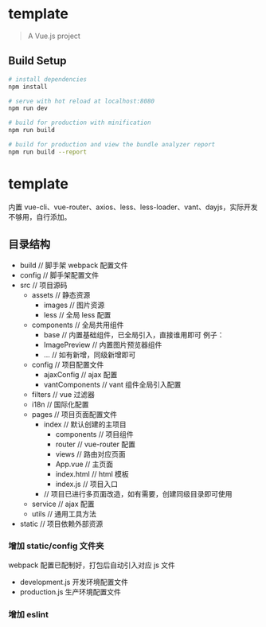 # template

> A Vue.js project

## Build Setup

```bash
# install dependencies
npm install

# serve with hot reload at localhost:8080
npm run dev

# build for production with minification
npm run build

# build for production and view the bundle analyzer report
npm run build --report
```
# template
内置 vue-cli、vue-router、axios、less、less-loader、vant、dayjs，实际开发不够用，自行添加。


## 目录结构

- build // 脚手架 webpack 配置文件
- config // 脚手架配置文件
- src // 项目源码
  - assets // 静态资源
    - images // 图片资源
    - less // 全局 less 配置
  - components // 全局共用组件
    - base // 内置基础组件，已全局引入，直接谁用即可 例子：<h-container></h-container>
    - ImagePreview // 内置图片预览器组件
    - ... // 如有新增，同级新增即可
  - config // 项目配置文件
    - ajaxConfig // ajax 配置
    - vantComponents // vant 组件全局引入配置
  - filters // vue 过滤器
  - i18n // 国际化配置
  - pages // 项目页面配置文件
    - index // 默认创建的主项目
      - components // 项目组件
      - router // vue-router 配置
      - views // 路由对应页面
      - App.vue // 主页面
      - index.html // html 模板
      - index.js // 项目入口
    - // 项目已进行多页面改造，如有需要，创建同级目录即可使用
  - service // ajax 配置
  - utils // 通用工具方法
- static // 项目依赖外部资源

### 增加 static/config 文件夹

webpack 配置已配制好，打包后自动引入对应 js 文件

- development.js 开发环境配置文件
- production.js 生产环境配置文件

### 增加 eslint
